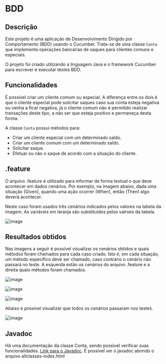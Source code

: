 # BDD

## Descrição

Este projeto é uma aplicação de Desenvolvimento Dirigido por Comportamento (BDD) usando o Cucumber. Trata-se de uma classe `Conta` que implementa operações bancárias de saques para clientes comuns e especiais.

O projeto foi criado utilizando a linguagem Java e o framework Cucumber para escrever e executar testes BDD.

## Funcionalidades

É possível criar um cliente comum ou especial. A diferença entre os dois é que o cliente especial pode solicitar saques caso sua conta esteja negativa ou venha a ficar negativa, já o cliente comum não é permitido realizar transações deste tipo, a não ser que esteja positivo e permaneça desta forma.

A classe `Conta` possui métodos para:

- Criar um cliente especial com um determinado saldo.
- Criar um cliente comum com um determinado saldo.
- Solicitar saque.
- Efetuar ou não o saque de acordo com a situação do cliente.

## .feature 

O arquivo .feature é utilizado para informar de forma textual o que deve acontecer em dados cenários.
Por exemplo, na imagem abaixo, dada uma situação (Given), quando uma ação ocorrer (When), então (Then) algo deverá acontecer.

Neste caso foram usados três cenários indicados pelos valores na tabela da imagem. As variáveis em laranja são substituídos pelos valroes da tabela.

![image](https://github.com/DevLucasEduardo/BDD/assets/102432468/cfacfaef-d59e-40dc-9aba-8148ac211de1)



## Resultados obtidos

Nas imagens a seguir é possível visualizar os cenários obtidos e quais métodos foram chamados para cada caso criado.
Isto é, em cada situação, um método específico deve ser chamado, caso contrário o cenário não passará no teste.
A esquerda estão os cenários do arquivo .feature e a direita quais métodos foram chamados.

![image](https://github.com/DevLucasEduardo/BDD/assets/102432468/364c4821-b5b9-45a8-8af3-f4c5b373329d)

![image](https://github.com/DevLucasEduardo/BDD/assets/102432468/db930552-8235-400a-bd87-bee454414481)

![image](https://github.com/DevLucasEduardo/BDD/assets/102432468/c49ec815-80bb-4fe8-a607-bac2fed020ab)

Abaixo é possível visualizar que todos os cenários passaram nos testes.

![image](https://github.com/DevLucasEduardo/BDD/assets/102432468/25fb577d-e62a-420f-8816-4b2d70e729a4)

## Javadoc 

Há uma documentação da classe Conta, sendo possível verificar suas funcionalidades. [Link para o Javadoc](https://github.com/DevLucasEduardo/BDD/tree/main/doc). É possível ver o javadoc abrindo o arquivo allclasses-index.html

